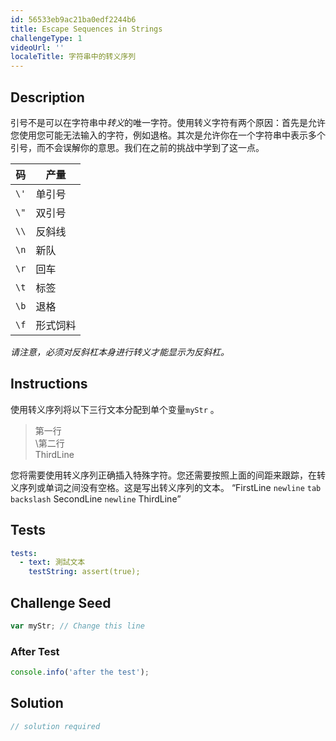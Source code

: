 ```yaml
---
id: 56533eb9ac21ba0edf2244b6
title: Escape Sequences in Strings
challengeType: 1
videoUrl: ''
localeTitle: 字符串中的转义序列
---
```


## Description
<section id="description">引号不是可以在字符串中<dfn>转义</dfn>的唯一字符。使用转义字符有两个原因：首先是允许您使用您可能无法输入的字符，例如退格。其次是允许你在一个字符串中表示多个引号，而不会误解你的意思。我们在之前的挑战中学到了这一点。 <table class="table table-striped"><thead><tr><th>码</th><th>产量</th></tr></thead><tbody><tr><td> <code>\&#39;</code> </td> <td>单引号</td></tr><tr><td> <code>\&quot;</code> </td> <td>双引号</td></tr><tr><td> <code>\\</code> </td> <td>反斜线</td></tr><tr><td> <code>\n</code> </td> <td>新队</td></tr><tr><td> <code>\r</code> </td> <td>回车</td></tr><tr><td> <code>\t</code> </td> <td>标签</td></tr><tr><td> <code>\b</code> </td> <td>退格</td></tr><tr><td> <code>\f</code> </td> <td>形式饲料</td></tr></tbody></table> <em>请注意，必须对反斜杠本身进行转义才能显示为反斜杠。</em> </section>

## Instructions
<section id="instructions">使用转义序列将以下三行文本分配到单个变量<code>myStr</code> 。 <blockquote>第一行<br> \第二行<br> ThirdLine </blockquote>您将需要使用转义序列正确插入特殊字符。您还需要按照上面的间距来跟踪，在转义序列或单词之间没有空格。这是写出转义序列的文本。 <q>FirstLine <code>newline</code> <code>tab</code> <code>backslash</code> SecondLine <code>newline</code> ThirdLine</q> </section>

## Tests
<section id='tests'>

```yml
tests:
  - text: 測試文本
    testString: assert(true);

```

</section>

## Challenge Seed
<section id='challengeSeed'>

<div id='js-seed'>

```js
var myStr; // Change this line

```

</div>


### After Test
<div id='js-teardown'>

```js
console.info('after the test');
```

</div>

</section>

## Solution
<section id='solution'>

```js
// solution required
```
</section>
